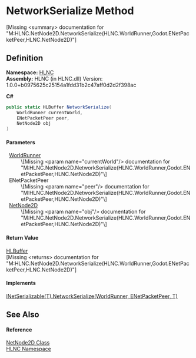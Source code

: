 # NetworkSerialize Method


\[Missing &lt;summary&gt; documentation for "M:HLNC.NetNode2D.NetworkSerialize(HLNC.WorldRunner,Godot.ENetPacketPeer,HLNC.NetNode2D)"\]



## Definition
**Namespace:** <a href="N_HLNC">HLNC</a>  
**Assembly:** HLNC (in HLNC.dll) Version: 1.0.0+b0975625c25154a1fdd31b2c47aff0d2d2f398ac

**C#**
``` C#
public static HLBuffer NetworkSerialize(
	WorldRunner currentWorld,
	ENetPacketPeer peer,
	NetNode2D obj
)
```



#### Parameters
<dl><dt>  <a href="T_HLNC_WorldRunner">WorldRunner</a></dt><dd>\[Missing &lt;param name="currentWorld"/&gt; documentation for "M:HLNC.NetNode2D.NetworkSerialize(HLNC.WorldRunner,Godot.ENetPacketPeer,HLNC.NetNode2D)"\]</dd><dt>  ENetPacketPeer</dt><dd>\[Missing &lt;param name="peer"/&gt; documentation for "M:HLNC.NetNode2D.NetworkSerialize(HLNC.WorldRunner,Godot.ENetPacketPeer,HLNC.NetNode2D)"\]</dd><dt>  <a href="T_HLNC_NetNode2D">NetNode2D</a></dt><dd>\[Missing &lt;param name="obj"/&gt; documentation for "M:HLNC.NetNode2D.NetworkSerialize(HLNC.WorldRunner,Godot.ENetPacketPeer,HLNC.NetNode2D)"\]</dd></dl>

#### Return Value
<a href="T_HLNC_Serialization_HLBuffer">HLBuffer</a>  
\[Missing &lt;returns&gt; documentation for "M:HLNC.NetNode2D.NetworkSerialize(HLNC.WorldRunner,Godot.ENetPacketPeer,HLNC.NetNode2D)"\]

#### Implements
<a href="M_HLNC_INetSerializable_1_NetworkSerialize">INetSerializable(T).NetworkSerialize(WorldRunner, ENetPacketPeer, T)</a>  


## See Also


#### Reference
<a href="T_HLNC_NetNode2D">NetNode2D Class</a>  
<a href="N_HLNC">HLNC Namespace</a>  

